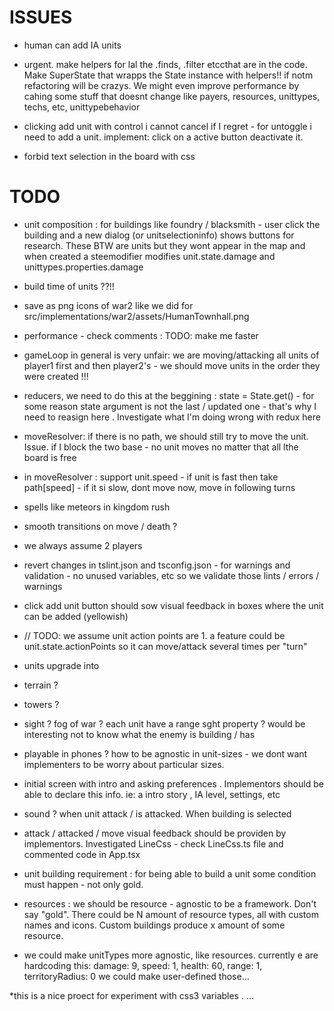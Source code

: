 # ISSUES

 * human can add IA units

 * urgent. make helpers for lal the .finds, .filter etccthat are in the code. Make SuperState that wrapps the State instance with helpers!! if notm refactoring will be crazys. We might even improve performance by cahing some stuff that doesnt change like payers, resources, unittypes, techs, etc, unittypebehavior

* clicking add unit with control i cannot cancel if I regret - for untoggle i need to add a unit. implement: click on a active button deactivate it.

* forbid text selection in the board with css

# TODO

 * unit composition : for buildings like foundry / blacksmith - user click the building and a new dialog (or unitselectioninfo) shows buttons for research. These BTW are units but they wont appear in the map and when created a steemodifier modifies unit.state.damage and unittypes.properties.damage

 * build time of units ??!!


* save as png icons of war2 like we did for src/implementations/war2/assets/HumanTownhall.png

* performance - check comments : TODO: make me faster

* gameLoop in general  is very unfair: we are moving/attacking all units of player1 first and then player2's - we should move units in the order they were created !!!

* reducers, we need to do this at the beggining : state = State.get()    -  for some reason state argument is not the last / updated one - that's why I need to reasign here . Investigate what I'm doing wrong with redux here

 * moveResolver: if there is no path, we should still try to move the unit. Issue. if I block the two base - no unit moves no matter that all lthe board is free

 * in moveResolver :  support unit.speed - if unit is fast then take path[speed] - if it si slow, dont move now, move in following turns

 * spells like meteors in kingdom rush

 * smooth transitions on move / death ? 

 * we always assume 2 players

* revert changes in tslint.json and tsconfig.json - for warnings and validation - no unused variables, etc so we validate those lints / errors / warnings

* click add unit button should sow visual feedback in boxes where the unit can be added (yellowish)

* // TODO: we assume unit action points are 1. a feature could be unit.state.actionPoints so it can move/attack several times per "turn"

* units upgrade into

* terrain ? 

* towers ? 

* sight ? fog of war ? each unit have a range sght property ? would be interesting not to know what the enemy is building / has

* playable in phones ? how to be agnostic in unit-sizes - we dont want implementers to be worry about particular sizes. 

* initial screen with intro and asking preferences . Implementors should be able to declare this info. ie: a intro story , IA level, settings, etc

* sound ? when unit attack / is attacked. When building is selected

* attack / attacked / move visual feedback should be providen by implementors. Investigated LineCss - check LineCss.ts file and commented code in App.tsx

* unit building requirement : for being able to build a unit some condition must happen - not only gold. 


* resources : we should be resource - agnostic to be a framework. Don't say "gold". There could be N amount of resource types, all with custom names and icons. Custom buildings produce x amount of some resource.


 * we could make unitTypes more agnostic, like resources. currently e are hardcoding this:  damage: 9,     speed: 1,       health: 60,        range: 1,     territoryRadius: 0 we could make user-defined those... 


  *this is a nice proect for experiment with css3 variables . ... 